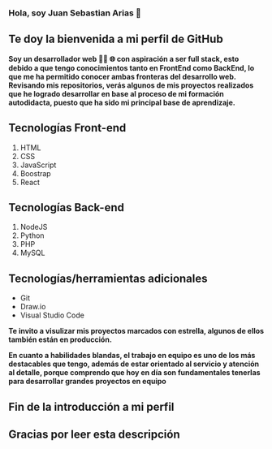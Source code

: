### Hola, soy Juan Sebastian Arias 👋
## Te doy la bienvenida a mi perfil de GitHub

**Soy un desarrollador web 👨‍💻 🌐 con aspiración a ser full stack, esto debido a que tengo conocimientos tanto en FrontEnd como BackEnd, lo que me ha permitido conocer ambas fronteras del desarrollo web. Revisando mis repositorios, verás algunos de mis proyectos realizados que he logrado desarrollar en base al proceso de mi formación autodidacta, puesto que ha sido mi principal base de aprendizaje.**

## Tecnologías Front-end
1. HTML
2. CSS
3. JavaScript
4. Boostrap
5. React

## Tecnologías Back-end
1. NodeJS
2. Python
3. PHP
4. MySQL

## Tecnologías/herramientas adicionales
+ Git
+ Draw.io
+ Visual Studio Code

__Te invito a visulizar mis proyectos marcados con estrella, algunos de ellos también están en producción.__

**En cuanto a habilidades blandas, el trabajo en equipo es uno de los más destacables que tengo, además de estar orientado al servicio y atención al detalle, porque comprendo que hoy en día son fundamentales tenerlas para desarrollar grandes proyectos en equipo**

## Fin de la introducción a mi perfil
## Gracias por leer esta descripción

<!--
**juansedev2/juansedev2** is a ✨ _special_ ✨ repository because its `README.md` (this file) appears on your GitHub profile.

Here are some ideas to get you started:

- 🔭 I’m currently working on ...
- 🌱 I’m currently learning ...
- 👯 I’m looking to collaborate on ...
- 🤔 I’m looking for help with ...
- 💬 Ask me about ...
- 📫 How to reach me: ...
- 😄 Pronouns: ...
- ⚡ Fun fact: ...
-->
